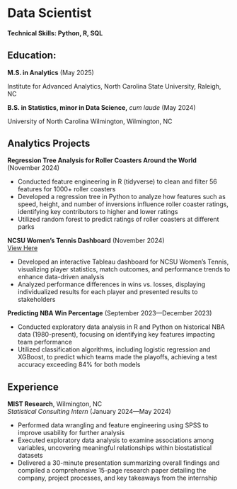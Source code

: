 # Data Scientist

#### Technical Skills: Python, R, SQL

## Education: 

**M.S. in Analytics** (May 2025)

Institute for Advanced Analytics, North Carolina State University, Raleigh, NC

**B.S. in Statistics, minor in Data Science,** *cum laude*	(May 2024)

University of North Carolina Wilmington, Wilmington, NC

## Analytics Projects

**Regression Tree Analysis for Roller Coasters Around the World** (November 2024)  
- Conducted feature engineering in R (tidyverse) to clean and filter 56 features for 1000+ roller coasters
- Developed a regression tree in Python to analyze how features such as speed, height, and number of inversions influence roller coaster ratings, identifying key contributors to higher and lower ratings
- Utilized random forest to predict ratings of roller coasters at different parks

**NCSU Women’s Tennis Dashboard** (November 2024)  
[View Here](https://public.tableau.com/app/profile/brian.cooke4418/viz/Blue10NCSUTennisDashboard_17410399695890/TennisDashboard) 
- Developed an interactive Tableau dashboard for NCSU Women’s Tennis, visualizing player statistics, match outcomes, and performance trends to enhance data-driven analysis  
- Analyzed performance differences in wins vs. losses, displaying individualized results for each player and presented results to stakeholders


**Predicting NBA Win Percentage** (September 2023—December 2023)  
- Conducted exploratory data analysis in R and Python on historical NBA data (1980-present), focusing on identifying key features impacting team performance  
- Utilized classification algorithms, including logistic regression and XGBoost, to predict which teams made the playoffs, achieving a test accuracy exceeding 84% for both models


## Experience

**MIST Research**, Wilmington, NC  
*Statistical Consulting Intern* (January 2024—May 2024)  
- Performed data wrangling and feature engineering using SPSS to improve usability for further analysis  
- Executed exploratory data analysis to examine associations among variables, uncovering meaningful relationships within biostatistical datasets  
- Delivered a 30-minute presentation summarizing overall findings and compiled a comprehensive 15-page research paper detailing the company, project processes, and key takeaways from the internship  
